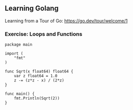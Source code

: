 ## Learning Golang

Learning from a Tour of Go: https://go.dev/tour/welcome/1

### Exercise: Loops and Functions
```golang
package main

import (
	"fmt"
)

func Sqrt(x float64) float64 {
	var z float64 = 1.0
	z -= (z*z - x) / (2*z)
}

func main() {
	fmt.Println(Sqrt(2))
}

```